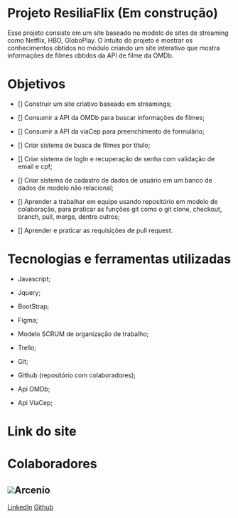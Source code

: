# Projeto ResiliaFlix (Em construção)

Esse projeto consiste em um site baseado no modelo de sites de streaming como Netflix, HBO, GloboPlay. O intuito do projeto é mostrar os conhecimentos obtidos no módulo criando um site interativo que mostra informações de filmes obtidos da API de filme da OMDb.

# Objetivos

- [] Construir um site criativo baseado em streamings;

- [] Consumir a API da OMDb para buscar informações de filmes;

- [] Consumir a API da viaCep para preenchimento de formulário;

- [] Criar sistema de busca de filmes por titulo;

- [] Criar sistema de logIn e recuperação de senha com validação de email e cpf;

- [] Criar sistema de cadastro de dados de usuário em um banco de dados de modelo não relacional;

- [] Aprender a trabalhar em equipe usando repositório em modelo de colaboração, para praticar as funções git como o git clone, checkout, branch, pull, merge, dentre outros;

- [] Aprender e praticar as requisições de pull request.

# Tecnologias e ferramentas utilizadas

 - Javascript;

 - Jquery;

 - BootStrap;

 - Figma;

 - Modelo SCRUM de organização de trabalho;

 - Trello;

 - Git;

 - Github (repositório com colaboradores);

 - Api OMDb;

 - Api ViaCep;

 # Link do site

 []()

 # Colaboradores

 <div>
   <h2><img src="./img/Arcenio.png">Arcenio</h2>
   <a href="https://www.linkedin.com/in/arceniofso/">LinkedIn</a>
   <a href="https://github.com/ArcenioSouza">Github</a>
 </div>

